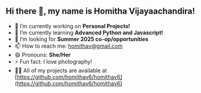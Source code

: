 ## Hi there 👋, my name is Homitha Vijayaachandira! 

- 🔭 I’m currently working on **Personal Projects!**
- 🌱 I’m currently learning **Advanced Python and Javascript!**
- 🤝 I’m looking for **Summer 2025 co-op/opportunities**
- 📫 How to reach me: [homithav@gmail.com](mailto:homithav@gmail.com)
- 😄 Pronouns: **She/Her**
- ⚡ Fun fact: I love photography!
- 👨‍💻 All of my projects are available at [https://github.com/homithav6/homithav6](https://github.com/homithav6/homithav6)
